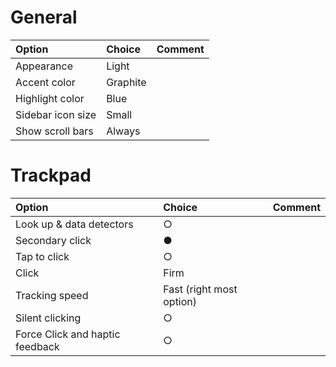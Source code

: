# General
|Option|Choice|Comment|
|:--|:--|:--|
| Appearance | Light ||
| Accent color | Graphite ||
| Highlight color | Blue ||
| Sidebar icon size | Small ||
| Show scroll bars| Always ||

# Trackpad
|Option|Choice|Comment|
|:--|:--|:--|
| Look up & data detectors | ○ ||
| Secondary click | ● ||
| Tap to click | ○ ||
| Click | Firm ||
| Tracking speed| Fast (right most option) ||
| Silent clicking | ○ ||
| Force Click and haptic feedback | ○ ||
